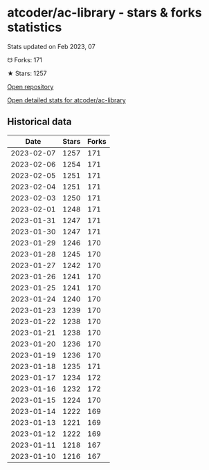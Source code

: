 # atcoder/ac-library - stars & forks statistics

Stats updated on Feb 2023, 07

☋ Forks: 171

★ Stars: 1257

[Open repository](https://github.com/atcoder/ac-library)

[Open detailed stats for atcoder/ac-library](https://reviewgithub.com/rep/atcoder/ac-library)

## Historical data
| Date | Stars | Forks |
|------|-------|-------|
| 2023-02-07 | 1257 | 171 | 
| 2023-02-06 | 1254 | 171 | 
| 2023-02-05 | 1251 | 171 | 
| 2023-02-04 | 1251 | 171 | 
| 2023-02-03 | 1250 | 171 | 
| 2023-02-01 | 1248 | 171 | 
| 2023-01-31 | 1247 | 171 | 
| 2023-01-30 | 1247 | 171 | 
| 2023-01-29 | 1246 | 170 | 
| 2023-01-28 | 1245 | 170 | 
| 2023-01-27 | 1242 | 170 | 
| 2023-01-26 | 1241 | 170 | 
| 2023-01-25 | 1241 | 170 | 
| 2023-01-24 | 1240 | 170 | 
| 2023-01-23 | 1239 | 170 | 
| 2023-01-22 | 1238 | 170 | 
| 2023-01-21 | 1238 | 170 | 
| 2023-01-20 | 1236 | 170 | 
| 2023-01-19 | 1236 | 170 | 
| 2023-01-18 | 1235 | 171 | 
| 2023-01-17 | 1234 | 172 | 
| 2023-01-16 | 1232 | 172 | 
| 2023-01-15 | 1224 | 170 | 
| 2023-01-14 | 1222 | 169 | 
| 2023-01-13 | 1221 | 169 | 
| 2023-01-12 | 1222 | 169 | 
| 2023-01-11 | 1218 | 167 | 
| 2023-01-10 | 1216 | 167 | 

